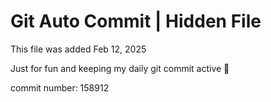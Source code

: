 # Git Auto Commit | Hidden File

This file was added Feb 12, 2025

Just for fun and keeping my daily git commit active 🤪

commit number: 158912

